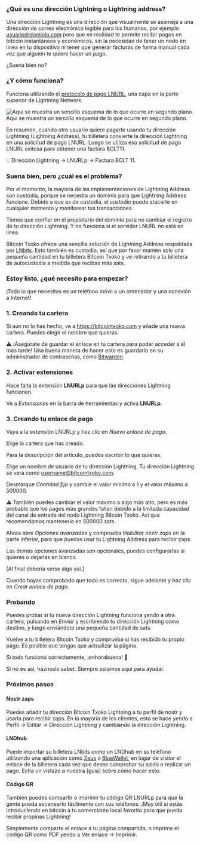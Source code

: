 ### ¿Qué es una dirección Lightning o Lightning address?
Una dirección Lightning es una dirección que visualmente se asemeja a una dirección de correo
electrónico legible para los humanos, por ejemplo usuario@dominio.com pero que en realidad te
permite recibir pagos en bitcoin instantáneos y económicos, sin la necesidad de tener un nodo en linea en tu dispositivo ni tener que generar facturas de forma manual cada vez que alguien te
quiere hacer un pago.

¿Suena bien no?

### ¿Y cómo funciona?
Funciona utilizando el [protocolo de pago LNURL](https://github.com/lnurl/luds/blob/legacy/lnurl-pay.md), una capa en la parte superior de Lightning Network.

![Aquí se muestra un sencillo esquema de lo que ocurre en segundo plano.](https://camo.githubusercontent.com/268abc621585b68fbf1229eab51c3c9344870ec3f227a1ff237c7423ba3ba28e/68747470733a2f2f692e696d6775722e636f6d2f444956357138712e706e67)Aquí se muestra un sencillo esquema de lo que ocurre en segundo plano.

En resumen, cuando otro usuario quiere pagarte usando tu dirección Lightning (Lightning
Address), tu billetera convierte la dirección Lightning en una solicitud de pago LNURL. Luego se
utiliza esa solicitud de pago LNURL exitosa para obtener una factura BOLT11.

💡 Dirección Lightning -> LNURLp -> Factura BOLT 11.

### Suena bien, pero ¿cuál es el problema?
Por el momento, la mayoría de las implementaciones de Lightning Address son custodia, porque
se necesita un dominio para que Lightning Address funcione. Debido a que es de custodia, el
custodio puede atacarte en cualquier momento y monitorear tus transacciones.

Tienes que confiar en el propietario del dominio para no cambiar el registro de tu dirección
Lightning. Y no funciona si el servidor LNURL no está en línea.

Bitcoin Txoko ofrece una sencilla solución de Lightning Address respaldada por [LNbits](https://lnbits.com/). Esto
también es custodio, así que por favor mantén solo una pequeña cantidad en tu billetera Bitcoin
Txoko y ve retirando a tu billetera de autocustodia a medida que recibas más sats.

### Estoy listo, ¿qué necesito para empezar?
¡Todo lo que necesitas es un teléfono móvil o un ordenador y una conexión a Internet!

### 1. Creando tu cartera
Si aún no lo has hecho, ve a https://bitcointxoko.com y añade una nueva cartera. Puedes elegir el
nombre que quieras.

⚠️ ¡Asegúrate de guardar el enlace en tu cartera para poder acceder a él más tarde! Una buena
manera de hacer esto es guardarlo en su administrador de contraseñas, como [Bitwarden](https://bitwarden.com/). 
### 2. Activar extensiones
Hace falta la extensión **LNURLp** para que las direcciones Lightning funcionen.

Ve a *Extensiones* en la barra de herramientas y activa **LNURLp**.

### 3. Creando tu enlace de pago
Vaya a la extensión LNURLp y haz clic en *Nuevo enlace de pago*.

Elige la cartera que has creado.

Para la descripción del artículo, puedes escribir lo que quieras.

Elige un nombre de usuario de tu dirección Lightning. Tu dirección Lightning se verá como username@bitcointxoko.com. 

Desmarque *Cantidad fija* y cambie el valor mínimo a 1 y el valor máximo a 500000.

⚠️ También puedes cambiar el valor máximo a algo más alto, pero es más probable que los
pagos más grandes fallen debido a la limitada capacidad del canal de entrada del nodo Lightning
Bitcoin Txoko. Así que recomendamos mantenerlo en 500000 sats.

Ahora abre *Opciones avanzadas* y comprueba *Habilitar nostr zaps* en la parte inferior, para que
puedas usar tu Lightning Address para recibir zaps.

Las demás opciones avanzadas son opcionales, puedes configurarlas si quieres o dejarlas en
blanco.

[Al final debería verse algo así.]

Cuando hayas comprobado que todo es correcto, sigue adelante y haz clic en *Crear enlace de
pago*.

### Probando
Puedes probar si tu nueva dirección Lightning funciona yendo a otra cartera, pulsando en *Enviar* y escribiendo tu dirección Lightning como destino, y luego enviándote una pequeña cantidad de
sats.

Vuelve a tu billetera Bitcoin Txoko y comprueba si has recibido tu propio pago. Es posible que
tengas que actualizar la página.

Si todo funcionó correctamente, ¡enhorabuena! 🥳

Si no es así, háznoslo saber. Siempre estamos aquí para ayudar.

### Próximos pasos

#### Nostr zaps
Puedes añadir tu dirección Bitcoin Txoko Lightning a tu perfil de nostr y usarla para recibir zaps.
En la mayoría de los clientes, esto se hace yendo a Perfil -> Editar -> Dirección Lightning y
cambiando la dirección Lightning.

#### LNDhub
Puede importar su billetera LNbits como un LNDhub en su teléfono utilizando una aplicación
como [Zeus](https://zeusln.app/) o [BlueWallet](https://bluewallet.io/), en lugar de visitar el enlace de la billetera cada vez que desee
comprobar su saldo o realizar un pago. Echa un vistazo a nuestra [guía] sobre cómo hacer esto.

#### Código QR
También puedes compartir o imprimir tu código QR LNURLp para que la gente pueda escanearlo
fácilmente con sus teléfonos. ¡Muy útil si estás introduciendo en bitcoin a tu comerciante local
favorito para que pueda recibir propinas Lightning!

Simplemente comparte el enlace a tu página compartida, o imprime el código QR como PDF
yendo a Ver enlace -> Imprimir.
